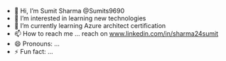 - 👋 Hi, I’m Sumit Sharma @Sumits9690
- 👀 I’m interested in learning new technologies
- 🌱 I’m currently learning Azure architect certification
- 📫 How to reach me ... reach on www.linkedin.com/in/sharma24sumit
- 😄 Pronouns: ...
- ⚡ Fun fact: ...

<!---
sumits9690/sumits9690 is a ✨ special ✨ repository because its `README.md` (this file) appears on your GitHub profile.
You can click the Preview link to take a look at your changes.
--->
